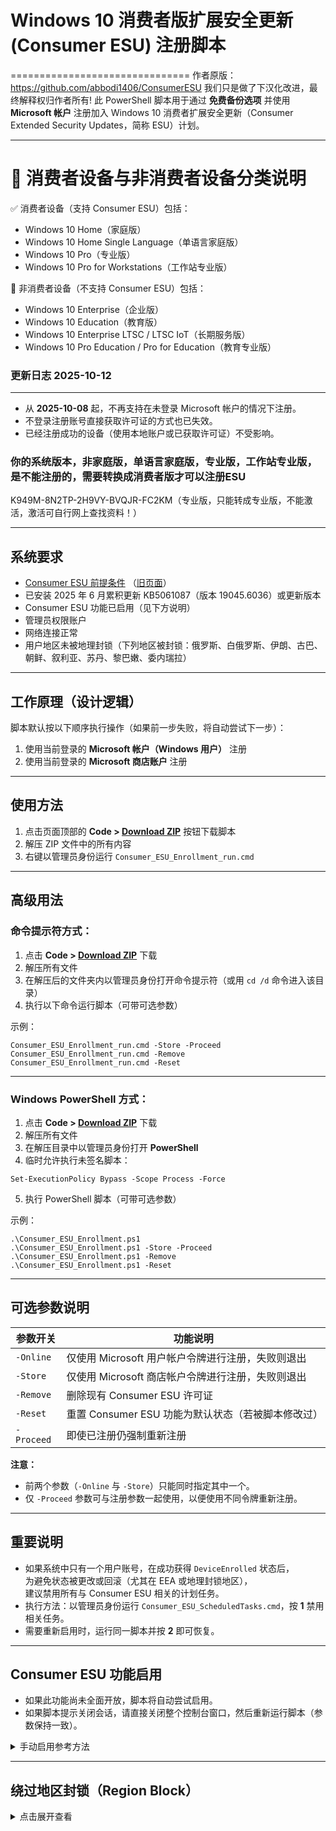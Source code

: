 # Windows 10 消费者版扩展安全更新 (Consumer ESU) 注册脚本  
===============================
作者原版：https://github.com/abbodi1406/ConsumerESU
我们只是做了下汉化改进，最终解释权归作者所有!
此 PowerShell 脚本用于通过 **免费备份选项** 并使用 **Microsoft 帐户** 注册加入 Windows 10 消费者扩展安全更新（Consumer Extended Security Updates，简称 ESU）计划。  

---

📘 消费者设备与非消费者设备分类说明
============================

✅ 消费者设备（支持 Consumer ESU）包括：
  - Windows 10 Home（家庭版）
  - Windows 10 Home Single Language（单语言家庭版）
  - Windows 10 Pro（专业版）
  - Windows 10 Pro for Workstations（工作站专业版）

🚫 非消费者设备（不支持 Consumer ESU）包括：
  - Windows 10 Enterprise（企业版）
  - Windows 10 Education（教育版）
  - Windows 10 Enterprise LTSC / LTSC IoT（长期服务版）
  - Windows 10 Pro Education / Pro for Education（教育专业版）
### **更新日志 2025-10-12**
---------------------------------

- 从 **2025-10-08** 起，不再支持在未登录 Microsoft 帐户的情况下注册。  
- 不登录注册账号直接获取许可证的方式也已失效。  
- 已经注册成功的设备（使用本地账户或已获取许可证）不受影响。 
### 你的系统版本，非家庭版，单语言家庭版，专业版，工作站专业版，是不能注册的，需要转换成消费者版才可以注册ESU ###
K949M-8N2TP-2H9VY-BVQJR-FC2KM（专业版，只能转成专业版，不能激活，激活可自行网上查找资料！）

---

## 系统要求

- [Consumer ESU 前提条件](https://www.microsoft.com/windows/extended-security-updates) （[旧页面](https://web.archive.org/web/20250727070928/https://support.microsoft.com/en-us/windows/windows-10-consumer-extended-security-updates-esu-program-33e17de9-36b3-43bb-874d-6c53d2e4bf42)）  
- 已安装 2025 年 6 月累积更新 KB5061087（版本 19045.6036）或更新版本  
- Consumer ESU 功能已启用（见下方说明）  
- 管理员权限账户  
- 网络连接正常  
- 用户地区未被地理封锁（下列地区被封锁：俄罗斯、白俄罗斯、伊朗、古巴、朝鲜、叙利亚、苏丹、黎巴嫩、委内瑞拉）  

---

## 工作原理（设计逻辑）

脚本默认按以下顺序执行操作（如果前一步失败，将自动尝试下一步）：

1. 使用当前登录的 **Microsoft 帐户（Windows 用户）** 注册  
2. 使用当前登录的 **Microsoft 商店账户** 注册  

---

## 使用方法

1. 点击页面顶部的 **Code > [Download ZIP](https://github.com/abbodi1406/ConsumerESU/archive/refs/heads/master.zip)** 按钮下载脚本  
2. 解压 ZIP 文件中的所有内容  
3. 右键以管理员身份运行 `Consumer_ESU_Enrollment_run.cmd`  

---

## 高级用法

### **命令提示符方式：**

1. 点击 **Code > [Download ZIP](https://github.com/abbodi1406/ConsumerESU/archive/refs/heads/master.zip)** 下载  
2. 解压所有文件  
3. 在解压后的文件夹内以管理员身份打开命令提示符（或用 `cd /d` 命令进入该目录）  
4. 执行以下命令运行脚本（可带可选参数）  

示例：
```
Consumer_ESU_Enrollment_run.cmd -Store -Proceed
Consumer_ESU_Enrollment_run.cmd -Remove
Consumer_ESU_Enrollment_run.cmd -Reset
```

---

### **Windows PowerShell 方式：**

1. 点击 **Code > [Download ZIP](https://github.com/abbodi1406/ConsumerESU/archive/refs/heads/master.zip)** 下载  
2. 解压所有文件  
3. 在解压目录中以管理员身份打开 **PowerShell**  
4. 临时允许执行未签名脚本：
```
Set-ExecutionPolicy Bypass -Scope Process -Force
```
5. 执行 PowerShell 脚本（可带可选参数）  

示例：
```
.\Consumer_ESU_Enrollment.ps1
.\Consumer_ESU_Enrollment.ps1 -Store -Proceed
.\Consumer_ESU_Enrollment.ps1 -Remove
.\Consumer_ESU_Enrollment.ps1 -Reset
```

---

## 可选参数说明

| 参数开关 | 功能说明 |
|-----------|-----------|
| `-Online` | 仅使用 Microsoft 用户帐户令牌进行注册，失败则退出 |
| `-Store` | 仅使用 Microsoft 商店帐户令牌进行注册，失败则退出 |
| `-Remove` | 删除现有 Consumer ESU 许可证 |
| `-Reset` | 重置 Consumer ESU 功能为默认状态（若被脚本修改过） |
| `-Proceed` | 即使已注册仍强制重新注册 |

**注意：**
- 前两个参数（`-Online` 与 `-Store`）只能同时指定其中一个。  
- 仅 `-Proceed` 参数可与注册参数一起使用，以便使用不同令牌重新注册。  

---

## 重要说明

- 如果系统中只有一个用户账号，在成功获得 `DeviceEnrolled` 状态后，  
  为避免状态被更改或回滚（尤其在 EEA 或地理封锁地区），  
  建议禁用所有与 Consumer ESU 相关的计划任务。  
- 执行方法：以管理员身份运行 `Consumer_ESU_ScheduledTasks.cmd`，按 **1** 禁用相关任务。  
- 需要重新启用时，运行同一脚本并按 **2** 即可恢复。  

---

## Consumer ESU 功能启用

- 如果此功能尚未全面开放，脚本将自动尝试启用。  
- 如果脚本提示关闭会话，请直接关闭整个控制台窗口，然后重新运行脚本（参数保持一致）。  

<details><summary>手动启用参考方法</summary>

手动启用此功能（需重启系统生效）：

1. 以管理员身份运行命令提示符。  
2. 输入以下命令：
```
reg.exe add "HKLM\SYSTEM\CurrentControlSet\Policies\Microsoft\FeatureManagement\Overrides" /v 4011992206 /t REG_DWORD /d 2 /f
```
3. 以管理员身份运行 PowerShell，并依次执行以下命令（等待 “Task Completed” 提示）：  
```
$TN = "ReconcileFeatures"; $TP = "\Microsoft\Windows\Flighting\FeatureConfig\"; $null = Enable-ScheduledTask $TN $TP
Start-ScheduledTask $TN $TP; while ((Get-ScheduledTask $TN $TP).State.value__ -eq 4) {start-sleep -sec 1}; "Task Completed"
#
$TN = "UsageDataFlushing"; $TP = "\Microsoft\Windows\Flighting\FeatureConfig\"; $null = Enable-ScheduledTask $TN $TP
Start-ScheduledTask $TN $TP; while ((Get-ScheduledTask $TN $TP).State.value__ -eq 4) {start-sleep -sec 1}; "Task Completed"
#
```
4. **重启系统。**  
5. 再次以管理员身份打开命令提示符，执行以下命令：
```
cmd /c ClipESUConsumer.exe -evaluateEligibility
reg.exe query "HKCU\SOFTWARE\Microsoft\Windows NT\CurrentVersion\Windows\ConsumerESU"
```
6. 检查最后一条命令的输出是否包含 **ESUEligibility** 且值不为零。  
   若不为零，说明功能已启用，可继续执行主脚本。  
   若值为 `0x0` 或不存在，说明尚未开放，需要等待微软正式推送。  
</details>

---

## 绕过地区封锁（Region Block）

<details><summary>点击展开查看</summary>

临时切换地区到未被封锁的国家/地区：

微软地区代码表参考：  
[Table of Geographical Locations](https://learn.microsoft.com/en-us/windows/win32/intl/table-of-geographical-locations)

手动更改路径：  
`设置 > 时间和语言 > 区域 > 国家或地区`

或在 PowerShell 中执行命令：  
```
Set-WinHomeLocation -GeoId 244
```

然后按照上方说明运行注册脚本。  

注册成功（显示 `DeviceEnrolled / SUCCESS`）后：  
以管理员身份运行 `Consumer_ESU_ScheduledTasks.cmd` 并选择：  

`[1] 禁用 Consumer ESU 计划任务`

最后可将地区恢复为原始设置（手动或 PowerShell 命令恢复）。  
</details>

